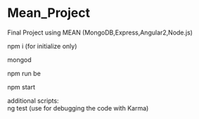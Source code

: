 # Mean_Project
Final Project using MEAN (MongoDB,Express,Angular2,Node.js)

npm i (for initialize only)

mongod

npm run be

npm start

additional scripts:       
ng test (use for debugging the code with Karma)
